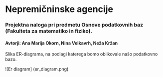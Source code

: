 # Nepremičninske agencije
### Projektna naloga pri predmetu Osnove podatkovnih baz (Fakulteta za matematiko in fiziko).
#### Avtorji: Ana Marija Okorn, Nina Velkavrh, Neža Kržan

Slika ER-diagrama, na podlagi katerega bomo oblikovale našo podatkovno bazo.

![Er diagram] (er_diagram.png)